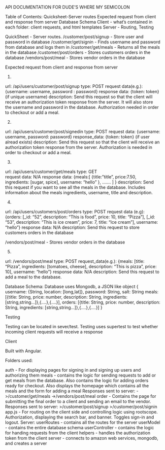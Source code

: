 API DOCUMENTATION FOR DUDE’S WHERE MY SEMICOLON

Table of Contents:
Quicksheet-Server routes
Expected request from client and response from server
Database Schema
Client - what’s contained in each folder: client requests, and html templates
Server - Routing, 
Testing

QuickSheet - Server routes. 
  /customer/post/signup - Store user and password in database
 /customer/get/signin - Finds username and password from database and logs them in
 /customer/get/meals - Returns all the meals in the database
/customer/post/orders - Stores customers orders in the database 
 /vendors/post/meal -  Stores vendor orders in the database

Expected request from client and response from server 

1.
url: /api/users/customer/post/signup
type: POST
request data(e.g.): {username: username, password : password}
response data: {token: token} (if unique username)
description: Send this request so that the client will receive an authorization token response from the server. It will also store the username and password in the database. Authorization needed in order to checkout or add a meal.

2.
url: /api/users/customer/post/signedin
type: POST
request data: {username: username, password: password}
response_data: {token: token} (if user alread exists)
description:  Send this request so that the client will receive an authorization token response from the server. Authorization is needed in order to checkout or add a meal.

3.
url: /api/users/customer/get/meals
type: GET			
request data: N/A
response data: 
{meals:[
{title:”title”,
price:7.50,
ingredients: [sugar, spice],
username: “hello”
},
…….
]
}
description: Send this request if you want to see all the meals in the database. Includes information about the meals ingredients, username, title and description.

4.
url: /api/users/customers/post/orders
type: POST
request data (e.g): {orders: [_id: “52”, description: “This is food”, price: 10, title: “Pizza”],
[_id: “53”, description: “This is ice cream”, price: 7, title: “Ice cream”], username: “hello”}
response data: N/A
description: Send this request to store customers orders in the database 

/vendors/post/meal -  Stores vendor orders in the database

5.
url:  /vendors/post/meal 
type: POST
request_data(e.g.): {meals: [title: “Pizza”, ingredients: [tomatoes, cheese], description: “This is pizza”, price: 10], username: “hello”}
response data: N/A
description: Send this request to add a meal to the database.


Database Schema:
Database uses Mongodb, a JSON like object
{
username: {String, location: [long,lat]},
password: String,
salt: String
meals: [{title: String, price: number, description: String, ingredients: [string,string...]},{....},{....}],
orders: [{title: String, price: number, description: String, ingredients: [string,string...]},{....},{....}]
}


Testing

Testing can be located in sever/test. Testing uses supertest to test whether incoming client requests will receive a response

Client

Built with Angular. 

Folders used:

auth - For displaying pages for signing in and signing up users and authorizing them
meals - contains the logic for sending requests to add or get meals from the database. Also contains the logic for adding orders ready for checkout. Also displays the homepage which contains all the meals and the form for adding a meal
Responses sent to server: 
->/customer/get/meals
->/vendors/post/meal 
order - Contains the page for submitting the final order to a client and sending an email to the vendor.
Responses sent to server:
	>/customer/post/signup
	>/customer/post/signin
app.js - For routing on the client side and controlling logic using rootscope. Authorization, displaying the search bar, and banner. Toggles sign-in and logout.
Server:
userRoutes - contains all the routes for the server
userModel - contains the entire database schema
userController - contains the logic for handing requests from the client
helpers - handles the authorization token from the client
server - connects to amazon web services, mongodb, and creates a server